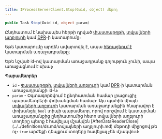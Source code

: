```yaml
---
title: IProcessServerClient.Stop(Guid, object) մեթոդ  
---
```


```c#
public Task Stop(Guid id, object param)
```

Ընդհատում է նախապես հերթի դրված [փաստաթղթի](../../definitions/document.md), [տվյալների աղբյուրի](../../definitions/ds.md) կամ [DPR](../../definitions/dpr.md)-ի կատարումը։

Եթե կատարումը արդեն ավարտվել է, ապա [հեռացնում է](../IDocumentService/Delete.md) կատարման առաջադրանքը։

Եթե նշված id-ով կատարման առաջադրանք գոյություն չունի, ապա առաջացնում է սխալ։

**Պարամետրեր**

* `id` - [Փաստաթղթի](../../definitions/document.md), [տվյալների աղբյուրի](../../definitions/ds.md) կամ [DPR](../../definitions/dpr.md)-ի կատարման առաջադրանքի id-ն։
* `param` - Օգտագործվում է ընդհատման համար լրացուցիչ պարամետրերի փոխանցման համար։ Այս պահին միայն [տվյալների աղբյուրի](../../definitions/ds.md) կատարման առաջադրանքին հնարավոր է փոխանցել `bool` տիպի պարամետր, որով որոշվում է կատարման առաջադրանքից ընդհատումից հետո տվյալների աղբյուրի տողերը պետք է հավելյալ մշակվեն [AfterDataReaderClose](../../definitions/ds.md/տվյալների աղբյուրի.md) մեթոդի միջոցով թե ոչ։ `true` արժեքի դեպքում տողերը հավելյալ չեն մշակվում։
